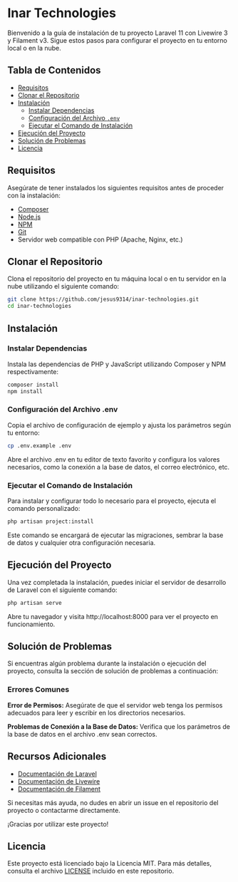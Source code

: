 
# Inar Technologies

Bienvenido a la guía de instalación de tu proyecto Laravel 11 con Livewire 3 y Filament v3. Sigue estos pasos para configurar el proyecto en tu entorno local o en la nube.

## Tabla de Contenidos
- [Requisitos](#requisitos)
- [Clonar el Repositorio](#clonar-el-repositorio)
- [Instalación](#instalación)
  - [Instalar Dependencias](#instalar-dependencias)
  - [Configuración del Archivo `.env`](#configuración-del-archivo-env)
  - [Ejecutar el Comando de Instalación](#ejecutar-el-comando-de-instalación)
- [Ejecución del Proyecto](#ejecución-del-proyecto)
- [Solución de Problemas](#solución-de-problemas)
- [Licencia](#licencia)

## Requisitos

Asegúrate de tener instalados los siguientes requisitos antes de proceder con la instalación:

- [Composer](https://getcomposer.org/)
- [Node.js](https://nodejs.org/)
- [NPM](https://www.npmjs.com/)
- [Git](https://git-scm.com/)
- Servidor web compatible con PHP (Apache, Nginx, etc.)

## Clonar el Repositorio

Clona el repositorio del proyecto en tu máquina local o en tu servidor en la nube utilizando el siguiente comando:

```bash
git clone https://github.com/jesus9314/inar-technologies.git
cd inar-technologies
```
## Instalación

### Instalar Dependencias

Instala las dependencias de PHP y JavaScript utilizando Composer y NPM respectivamente:

```bash
composer install
npm install
```

### Configuración del Archivo .env

Copia el archivo de configuración de ejemplo y ajusta los parámetros según tu entorno:

```bash
cp .env.example .env
```

Abre el archivo .env en tu editor de texto favorito y configura los valores necesarios, como la conexión a la base de datos, el correo electrónico, etc.

### Ejecutar el Comando de Instalación

Para instalar y configurar todo lo necesario para el proyecto, ejecuta el comando personalizado:

```bash
php artisan project:install
```

Este comando se encargará de ejecutar las migraciones, sembrar la base de datos y cualquier otra configuración necesaria.

## Ejecución del Proyecto

Una vez completada la instalación, puedes iniciar el servidor de desarrollo de Laravel con el siguiente comando:

```bash
php artisan serve
```

Abre tu navegador y visita http://localhost:8000 para ver el proyecto en funcionamiento.

## Solución de Problemas

Si encuentras algún problema durante la instalación o ejecución del proyecto, consulta la sección de solución de problemas a continuación:

### Errores Comunes

**Error de Permisos:** Asegúrate de que el servidor web tenga los permisos adecuados para leer y escribir en los directorios necesarios.

**Problemas de Conexión a la Base de Datos:** Verifica que los parámetros de la base de datos en el archivo .env sean correctos.

## Recursos Adicionales

* <a href="https://laravel.com/docs/11.x/releases" target="_blank">Documentación de Laravel</a>
* <a href="https://livewire.laravel.com/docs/quickstart" target="_blank">Documentación de Livewire</a>
* <a href="https://filamentphp.com/docs" target="_blank">Documentación de Filament</a>

Si necesitas más ayuda, no dudes en abrir un issue en el repositorio del proyecto o contactarme directamente.

¡Gracias por utilizar este proyecto!

## Licencia

Este proyecto está licenciado bajo la Licencia MIT. Para más detalles, consulta el archivo [LICENSE](LICENSE) incluido en este repositorio.
